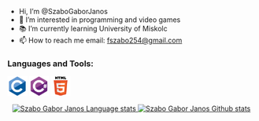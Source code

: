 -  Hi, I’m @SzaboGaborJanos
- 👀 I’m interested in programming and video games
- 📚 I’m currently learning University of Miskolc
- 📫 How to reach me email: fszabo254@gmail.com

<h3 align="left">Languages and Tools:</h3>
<p align="left">
<a href="https://www.w3schools.com/c/index.php" target="_blank" rel="noreferrer"><img src="https://raw.githubusercontent.com/devicons/devicon/master/icons/c/c-original.svg" alt="c" width="40" height="40"/></a>
<a href="https://www.w3schools.com/cs/index.php" target="_blank" rel="noreferrer"><img src="https://raw.githubusercontent.com/devicons/devicon/master/icons/csharp/csharp-original.svg" alt="csharp" width="40" height="40"/></a>
<a href="https://www.w3schools.com/html/default.asp" target="_blank" rel="noreferrer"> <img src="https://raw.githubusercontent.com/devicons/devicon/master/icons/html5/html5-original-wordmark.svg" alt="html5" width="40" height="40"/></a></p>

<div align="center"> 
<a href="https://github.com/anuraghazra/github-readme-stats#gh-light-mode-only">
<img position=top height=128 src="https://github-readme-stats-git-masterrstaa-rickstaa.vercel.app/api/top-langs/?username=SzaboGAborJanos&layout=compact&langs_count=12&hide_border=true&role=owner,collaborator&theme=default#gh-light-mode-only" alt="Szabo Gabor Janos Language stats" />
</a>
<a href="https://github.com/anuraghazra/github-readme-stats#gh-light-mode-only">
<img height=259 src="https://github-readme-stats-git-masterrstaa-rickstaa.vercel.app/api?username=SzaboGaborJanos&show_icons=true&line_height=28&hide_border=true&card_width=347&include_all_commits=true&role=owner,collaborator&show=reviews,discussions_answered&rank_icon=percentile&exclude_repo=github-readme-stats&theme=default#gh-light-mode-only" alt="Szabo Gabor Janos Github stats" />
</a>
</div>
